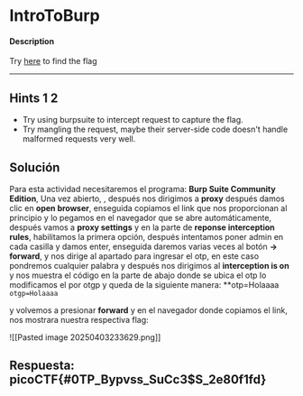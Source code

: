 # IntroToBurp

#### Description

Try [here](http://titan.picoctf.net:51353/) to find the flag

---
## Hints 1 2

* Try using burpsuite to intercept request to capture the flag.
* Try mangling the request, maybe their server-side code doesn't handle malformed requests very well.

## Solución

Para esta actividad necesitaremos el programa: **Burp Suite Community Edition**, Una vez abierto, , después nos dirigimos a **proxy** después damos clic en **open browser**, enseguida copiamos el link que nos proporcionan al principio y lo pegamos en el navegador que se abre automáticamente, después vamos a **proxy settings** y en la parte de **reponse interception rules**, habilitamos la primera opción, después intentamos poner admin en cada casilla y damos enter, enseguida daremos varias veces al botón **-> forward**, y nos dirige al apartado para ingresar el otp, en este caso pondremos cualquier palabra y después nos dirigimos al **interception is on** y nos muestra el código en la parte de abajo donde se ubica el otp lo modificamos el por otgp y queda de la siguiente manera:
**otp=Holaaaa
`otgp=Holaaaa`

y volvemos a presionar **forward** y en el navegador donde copiamos el link, nos mostrara nuestra respectiva flag:

![[Pasted image 20250403233629.png]]
## Respuesta: picoCTF{#0TP_Bypvss_SuCc3$S_2e80f1fd}


